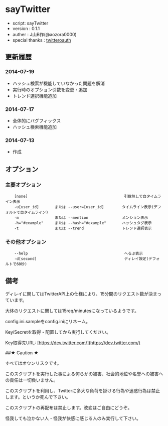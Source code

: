 # sayTwitter
- script:        sayTwitter
- version         :        0.1.1
- auther          :        J山B作(@aozora0000)
- special thanks  :        [twitteroauth](https://github.com/abraham/twitteroauth)

## 更新履歴

### 2014-07-19
- ハッシュ検索が機能していなかった問題を解消
- 実行時のオプション引数を変更・追加
- トレンド選択機能追加

### 2014-07-17
- 全体的にバグフィックス
- ハッシュ検索機能追加

### 2014-07-13
- 作成

## オプション
### 主要オプション
```
    [none]                                           引数無しで自タイムライン表示
    -u[user_id]       または --user=[user_id]        タイムライン表示(デフォルトで自タイムライン)
    -m                または --mention               メンション表示
    -h="#example"     または --hash="#example"       ハッシュタグ表示
    -t                または --trend                 トレンド選択表示
```
### その他オプション
```
    --help                                           へるぷ表示
    -d[second]                                       ディレイ設定(デフォルトで60秒)
```

## 備考

ディレイに関してはTwitterAPI上の仕様により、15分間のリクエスト数が決まっています。

大体のリクエストに関しては15req/minutesになっているようです。

config.ini.sampleをconfig.iniにリネーム。

Key/Secretを取得・配置してから実行してください。

Key取得先URL: [https://dev.twitter.com/](https://dev.twitter.com/)

##★ Caution ★

すべてはオウンリスクです。

このスクリプトを実行した事による何らかの被害、社会的地位や名誉への被害への責任は一切負いません。

このスクリプトを利用し、Twitterに多大な負荷を掛ける行為や迷惑行為は禁止します。というか死んで下さい。

このスクリプトの再配布は禁止します。改変はご自由にどうぞ。


怪我しても泣かない人・怪我が快感に感じる人のみ実行して下さい。
